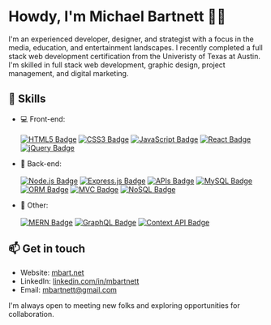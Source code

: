 # Howdy, I'm Michael Bartnett 👋🏼

I'm an experienced developer, designer, and strategist with a focus in the media, education, and entertainment landscapes. I recently completed a full stack web development certification from the Univeristy of Texas at Austin. I'm skilled in full stack web development, graphic design, project management, and digital marketing. 

## 🚀 Skills

- 💻 Front-end:<br><br> 
[![HTML5 Badge](https://img.shields.io/badge/HTML5-E34F26?style=for-the-badge&logo=html5&logoColor=white)](https://developer.mozilla.org/en-US/docs/Web/Guide/HTML/HTML5)
[![CSS3 Badge](https://img.shields.io/badge/CSS3-1572B6?style=for-the-badge&logo=css3&logoColor=white)](https://developer.mozilla.org/en-US/docs/Web/CSS)
[![JavaScript Badge](https://img.shields.io/badge/JavaScript-F7DF1E?style=for-the-badge&logo=javascript&logoColor=black)](https://developer.mozilla.org/en-US/docs/Web/JavaScript)
[![React Badge](https://img.shields.io/badge/React-61DAFB?style=for-the-badge&logo=react&logoColor=black)](https://reactjs.org/)
[![jQuery Badge](https://img.shields.io/badge/jQuery-0769AD?style=for-the-badge&logo=jquery&logoColor=white)](https://jquery.com/)

- 📡 Back-end: <br><br>
[![Node.js Badge](https://img.shields.io/badge/Node.js-43853D?style=for-the-badge&logo=node.js&logoColor=white)](https://nodejs.org/)
[![Express.js Badge](https://img.shields.io/badge/Express.js-000000?style=for-the-badge&logo=express&logoColor=white)](https://expressjs.com/)
[![APIs Badge](https://img.shields.io/badge/APIs-002D72?style=for-the-badge&logo=swagger&logoColor=white)](https://swagger.io/)
[![MySQL Badge](https://img.shields.io/badge/MySQL-4479A1?style=for-the-badge&logo=mysql&logoColor=white)](https://www.mysql.com/)
[![ORM Badge](https://img.shields.io/badge/ORM-9B59B6?style=for-the-badge)](https://en.wikipedia.org/wiki/Object-relational_mapping)
[![MVC Badge](https://img.shields.io/badge/MVC-DB7093?style=for-the-badge)](https://en.wikipedia.org/wiki/Model%E2%80%93view%E2%80%93controller)
[![NoSQL Badge](https://img.shields.io/badge/NoSQL-4DB33D?style=for-the-badge&logo=mongodb&logoColor=white)](https://en.wikipedia.org/wiki/NoSQL)

- 🔧 Other:<br><br> 
[![MERN Badge](https://img.shields.io/badge/MERN-000000?style=for-the-badge&logo=react&logoColor=white)](https://www.mongodb.com/mern-stack)
[![GraphQL Badge](https://img.shields.io/badge/GraphQL-E434AA?style=for-the-badge&logo=graphql&logoColor=white)](https://graphql.org/)
[![Context API Badge](https://img.shields.io/badge/Context_API-3178C6?style=for-the-badge)](https://reactjs.org/docs/context.html)

## 📫 Get in touch

- Website: [mbart.net](http://mbart.net/)
- LinkedIn: [linkedin.com/in/mbartnett](https://www.linkedin.com/in/mbartnett)
- Email: [mbartnett@gmail.com](mailto:mbartnett@gmail.com)

I'm always open to meeting new folks and exploring opportunities for collaboration.


<!--
**mbartnett/mbartnett** is a ✨ _special_ ✨ repository because its `README.md` (this file) appears on your GitHub profile.

Here are some ideas to get you started:

- 🔭 I’m currently working on ...
- 🌱 I’m currently learning ...
- 👯 I’m looking to collaborate on ...
- 🤔 I’m looking for help with ...
- 💬 Ask me about ...
- 📫 How to reach me: ...
- 😄 Pronouns: ...
- ⚡ Fun fact: ...
-->
